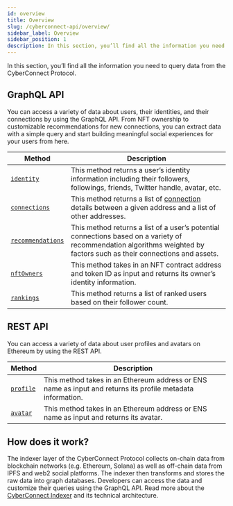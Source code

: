 ```yaml
---
id: overview
title: Overview
slug: /cyberconnect-api/overview/
sidebar_label: Overview
sidebar_position: 1
description: In this section, you’ll find all the information you need to query data from the CyberConnect Protocol.
---
```


In this section, you’ll find all the information you need to query data from the CyberConnect Protocol.

## GraphQL API

You can access a variety of data about users, their identities, and their connections by using the GraphQL API. From NFT ownership to customizable recommendations for new connections, you can extract data with a simple query and start building meaningful social experiences for your users from here.

| Method                                                         | Description                                                                                                                                                            |
| -------------------------------------------------------------- | ---------------------------------------------------------------------------------------------------------------------------------------------------------------------- |
| [`identity`](/cyberconnect-api/graphql-api/identity)               | This method returns a user’s identity information including their followers, followings, friends, Twitter handle, avatar, etc.                                   |
| [`connections`](/cyberconnect-api/graphql-api/connections)         | This method returns a list of [connection](/concepts/connection/) details between a given address and a list of other addresses.                                        |
| [`recommendations`](/cyberconnect-api/graphql-api/recommendations) | This method returns a list of a user’s potential connections based on a variety of recommendation algorithms weighted by factors such as their connections and assets. |
| [`nftOwners`](/cyberconnect-api/graphql-api/nftOwners)             | This method takes in an NFT contract address and token ID as input and returns its owner’s identity information.                                                       |
| [`rankings`](/cyberconnect-api/graphql-api/rankings)               | This method returns a list of ranked users based on their follower count.                                                                              |

## REST API

You can access a variety of data about user profiles and avatars on Ethereum by using the REST API.

| Method | Description |
| --- | --- |
| [`profile`](/cyberconnect-api/rest-api/profile/) | This method takes in an Ethereum address or ENS name as input and returns its profile metadata information. |
| [`avatar`](/cyberconnect-api/rest-api/avatar/) | This method takes in an Ethereum address or ENS name as input and returns its avatar. |

## How does it work?

The indexer layer of the CyberConnect Protocol collects on-chain data from blockchain networks (e.g. Ethereum, Solana) as well as off-chain data from IPFS and web2 social platforms. The indexer then transforms and stores the raw data into graph databases. Developers can access the data and customize their queries using the GraphQL API. Read more about the [CyberConnect Indexer](/protocol/cyberconnect-indexer/) and its technical architecture.
